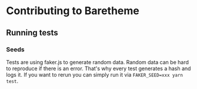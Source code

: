 # Contributing to Baretheme
## Running tests
### Seeds
Tests are using faker.js to generate random data. Random data can be hard to reproduce if there is an error. That's why every test generates a hash and logs it. If you want to rerun you can simply run it via `FAKER_SEED=xxx yarn test`.